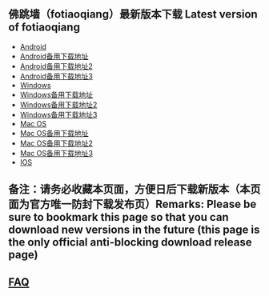 
## 佛跳墙（fotiaoqiang）最新版本下载 Latest version of fotiaoqiang
- <a href="https://getfotiaoqiang.cf/downloads/2.7.10/fotiaoqiang-v2.7.10-1.apk"> Android </a>
- <a href="https://s3.amazonaws.com/fotiaoqiang/fotiaoqiang-v2.7.10-1.apk"> Android备用下载地址 </a>
- <a href="https://gitlab.com/fotiaoqiang/download/-/blob/master/fotiaoqiang-v2.7.10-1.apk"> Android备用下载地址2 </a>
- <a href="https://github.com/getfotiaoqiang/download/releases/download/V2.7.10/fotiaoqiang-v2.7.10-1.apk"> Android备用下载地址3 </a>
- <a href="https://getfotiaoqiang.cf/downloads/2.7.8/fotiaoqiang-2.7.8-1-Setup.exe"> Windows </a>
- <a href="https://s3.amazonaws.com/fotiaoqiang/fotiaoqiang-2.7.8-1-Setup.exe"> Windows备用下载地址 </a>
- <a href="https://gitlab.com/fotiaoqiang/download/-/blob/master/fotiaoqiang-2.7.8-1-Setup.exe"> Windows备用下载地址2 </a>
- <a href="https://github.com/getfotiaoqiang/download/releases/download/V2.7.8/fotiaoqiang-2.7.8-1-Setup.exe"> Windows备用下载地址3 </a>
- <a href="https://getfotiaoqiang.cf/downloads/2.7.8/v278-1_fotiaoqiang_darwin_amd64_install.pkg"> Mac OS </a>
- <a href="https://s3.amazonaws.com/fotiaoqiang/v278-1_fotiaoqiang_darwin_amd64_install.pkg"> Mac OS备用下载地址 </a>
- <a href="https://gitlab.com/fotiaoqiang/download/-/blob/master/v278-1_fotiaoqiang_darwin_amd64_install.pkg"> Mac OS备用下载地址2 </a>
- <a href="https://github.com/getfotiaoqiang/download/releases/download/V2.7.8/v278-1_fotiaoqiang_darwin_amd64_install.pkg"> Mac OS备用下载地址3 </a>
- <a href="https://www.qingfengshenzhen.com/download/ios/"> IOS </a> 

## 备注：请务必收藏本页面，方便日后下载新版本（本页面为官方唯一防封下载发布页）Remarks: Please be sure to bookmark this page so that you can download new versions in the future (this page is the only official anti-blocking download release page)

## <a href="https://github.com/getfotiaoqiang/fotiaoqiang/wiki/FAQ">FAQ</a>
